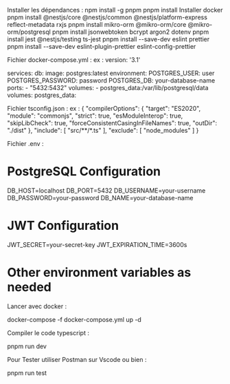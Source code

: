 Installer les dépendances : 
npm install -g pnpm
pnpm install
Installer docker
pnpm install @nestjs/core @nestjs/common @nestjs/platform-express reflect-metadata rxjs
pnpm install mikro-orm @mikro-orm/core @mikro-orm/postgresql
pnpm install jsonwebtoken bcrypt argon2 dotenv
pnpm install jest @nestjs/testing ts-jest
pnpm install --save-dev eslint prettier
pnpm install --save-dev eslint-plugin-prettier eslint-config-prettier

Fichier docker-compose.yml : 
ex : version: '3.1'

services:
  db:
    image: postgres:latest
    environment:
      POSTGRES_USER: user
      POSTGRES_PASSWORD: password
      POSTGRES_DB: your-database-name
    ports:
      - "5432:5432"
    volumes:
      - postgres_data:/var/lib/postgresql/data
volumes:
  postgres_data:




Fichier tsconfig.json : 
ex : {
  "compilerOptions": {
    "target": "ES2020",
    "module": "commonjs",
    "strict": true,
    "esModuleInterop": true,
    "skipLibCheck": true,
    "forceConsistentCasingInFileNames": true,
    "outDir": "./dist"
  },
  "include": [
    "src/**/*.ts"
  ],
  "exclude": [
    "node_modules"
  ]
}


Fichier .env : 

# PostgreSQL Configuration
DB_HOST=localhost
DB_PORT=5432
DB_USERNAME=your-username
DB_PASSWORD=your-password
DB_NAME=your-database-name

# JWT Configuration
JWT_SECRET=your-secret-key
JWT_EXPIRATION_TIME=3600s

# Other environment variables as needed

Lancer avec docker : 

docker-compose -f docker-compose.yml up -d

Compiler le code typescript : 

pnpm run dev


Pour Tester utiliser Postman sur Vscode ou bien : 

pnpm run test

